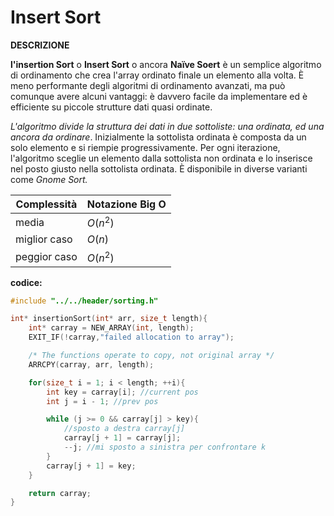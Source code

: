 # Insert Sort

**DESCRIZIONE**

**l'insertion Sort** o **Insert Sort** o ancora **Naïve Soert** è un semplice algoritmo di ordinamento che crea l'array ordinato finale un elemento alla volta. È meno performante degli algoritmi di ordinamento avanzati, ma può comunque avere alcuni vantaggi: è davvero facile da implementare ed è efficiente su piccole strutture dati quasi ordinate. 

*L'algoritmo divide la struttura dei dati in due sottoliste: una ordinata, ed una ancora da ordinare*. Inizialmente la sottolista ordinata è composta da un solo elemento e si riempie progressivamente. Per ogni iterazione, l'algoritmo sceglie un elemento dalla sottolista non ordinata e lo inserisce nel posto giusto nella sottolista ordinata. È disponibile in diverse varianti come *Gnome Sort.*

| Complessità  | Notazione Big O |
| ------------ | --------------- |
| media        | $O(n^2)$        |
| miglior caso | $O(n)$          |
| peggior caso | $O(n^2)$        |

**codice:**

```c
#include "../../header/sorting.h"

int* insertionSort(int* arr, size_t length){
    int* carray = NEW_ARRAY(int, length);
    EXIT_IF(!carray,"failed allocation to array");

    /* The functions operate to copy, not original array */
    ARRCPY(carray, arr, length);

    for(size_t i = 1; i < length; ++i){
        int key = carray[i]; //current pos
        int j = i - 1; //prev pos

        while (j >= 0 && carray[j] > key){
            //sposto a destra carray[j]
            carray[j + 1] = carray[j];
            --j; //mi sposto a sinistra per confrontare k
        }
        carray[j + 1] = key;
    }

    return carray;
}
```
